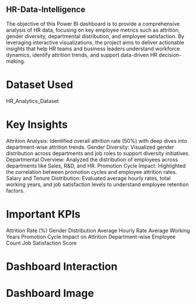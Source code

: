 ## HR-Data-Intelligence
The objective of this Power BI dashboard is to provide a comprehensive analysis of HR data, focusing on key employee metrics such as attrition, gender diversity, departmental distribution, and employee satisfaction. By leveraging interactive visualizations, the project aims to deliver actionable insights that help HR teams and business leaders understand workforce dynamics, identify attrition trends, and support data-driven HR decision-making.

# Dataset Used
HR_Analytics_Dataset

# Key Insights
Attrition Analysis: Identified overall attrition rate (50%) with deep dives into department-wise attrition trends.
Gender Diversity: Visualized gender distribution across departments and job roles to support diversity initiatives.
Departmental Overview: Analyzed the distribution of employees across departments like Sales, R&D, and HR.
Promotion Cycle Impact: Highlighted the correlation between promotion cycles and employee attrition rates.
Salary and Tenure Distribution: Evaluated average hourly rates, total working years, and job satisfaction levels to understand employee retention factors.

# Important KPIs
Attrition Rate (%)
Gender Distribution
Average Hourly Rate
Average Working Years
Promotion Cycle Impact on Attrition
Department-wise Employee Count
Job Satisfaction Score

# Dashboard Interaction

# Dashboard Image
